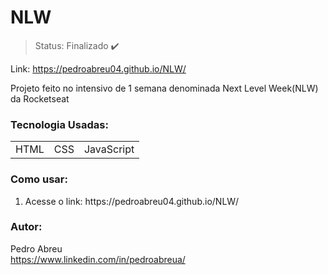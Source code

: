 # NLW

> Status: Finalizado ✔️

Link: https://pedroabreu04.github.io/NLW/

<p>Projeto feito no intensivo de 1 semana denominada Next Level Week(NLW) da Rocketseat</p>

### Tecnologia Usadas:
<table>
  <tr>
    <td>HTML</td>
    <td>CSS</td>
    <td>JavaScript</td>
  </tr>
</table>

### Como usar:
<ol>
  <li>Acesse o link: https://pedroabreu04.github.io/NLW/</li>
</ol>


### Autor:
Pedro Abreu </br>
https://www.linkedin.com/in/pedroabreua/
